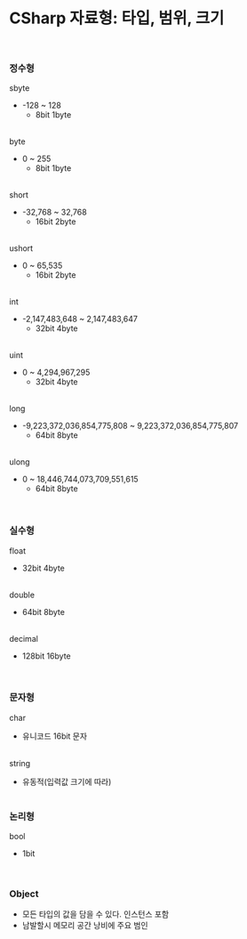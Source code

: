 # CSharp 자료형: 타입, 범위, 크기
<br>

### 정수형
sbyte   <br>
   -  -128  ~  128                  
        - 8bit 1byte<br><br>

byte    <br>
   -  0  ~  255
        - 8bit 1byte<br><br>

short   <br>
   -  -32,768  ~  32,768             
        - 16bit 2byte <br><br>

ushort  <br>
   -  0  ~  65,535
        - 16bit 2byte<br><br>

int     <br>
   -  -2,147,483,648  ~  2,147,483,647
      - 32bit 4byte<br><br>

uint  
   -  0  ~  4,294,967,295
      - 32bit 4byte<br><br>

long<br>
   -  -9,223,372,036,854,775,808  ~  9,223,372,036,854,775,807
      - 64bit 8byte<br><br>

ulong<br>
   -  0  ~  18,446,744,073,709,551,615
      - 64bit 8byte<br>
<br>

### 실수형
float<br>
   -  32bit 4byte<br><br>

double<br>
   -  64bit 8byte<br><br>

decimal<br>
   -  128bit  16byte<br>
<br>

### 문자형
char    <br>
   -  유니코드 16bit 문자<br><br>

string<br>
   -  유동적(입력값 크기에 따라)<br><br>

### 논리형
bool<br>
   -  1bit<br>
<br>

### Object
- 모든 타입의 값을 담을 수 있다. 인스턴스 포함<br>
- 남발할시 메모리 공간 낭비에 주요 범인<br>